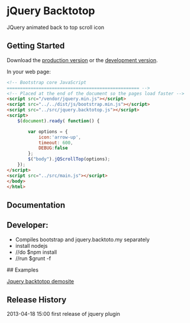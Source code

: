 # jQuery Backtotop

JQuery animated back to top scroll icon

## Getting Started
Download the [production version][min] or the [development version][max].

[min]: https://raw.github.com/Arbeit/jquery.backtotop.my/master/dist/jquery.backtotop.min.js
[max]: https://raw.github.com/Arbeit/jquery.backtotop.my/master/dist/jquery.backtotop.js

In your web page:

```html
<!-- Bootstrap core JavaScript
================================================== -->
<!-- Placed at the end of the document so the pages load faster -->
<script src="/vendor/jquery.min.js"></script>
<script src="../../dist/js/bootstrap.min.js"></script>
<script src="../src/jquery.backtotop.js"></script>
<script>
    $(document).ready( function() {

        var options = {
            icon:'arrow-up',
            timeout: 600,
            DEBUG:false
        };
        $("body").jQScrollTop(options);
    });
</script>
<script src="../src/main.js"></script>
</body>
</html>

```

## Documentation

<h2>Developer:</h2>
<ul>
<li>
Compiles bootstrap and jquery.backtoto.my separately
</li>
<li>
install nodejs
</li>
<li>
//do
$npm install
</li>
<li>
//run
$grunt -f
</li>
</ul>
## Examples

<a href="http://www.jquerybacktotop.keepitnative.ch">Jquery backtotop demosite</a>

## Release History ##
2013-04-18 15:00 first release of jquery plugin
